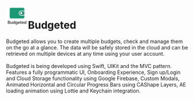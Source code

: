 <img align="left" src="Images/icon.png" width="60" alt="Project Icon" display="inline">

# Budgeted

Budgeted allows you to create multiple budgets, check and manage them on the go at a glance. The data will be safely stored in the cloud and can be retrieved on multiple devices at any time using your user account.
</br>
</br>
Budgeted is being developed using Swift, UIKit and the MVC pattern.
</br>
Features a fully programmatic UI,  Onboarding Experience, Sign up/Login and Cloud Storage functionality using Google Firebase, Custom Modals, Animated Horizontal and Circular Progress Bars using CAShape Layers, AE loading animation using Lottie and Keychain integration.
